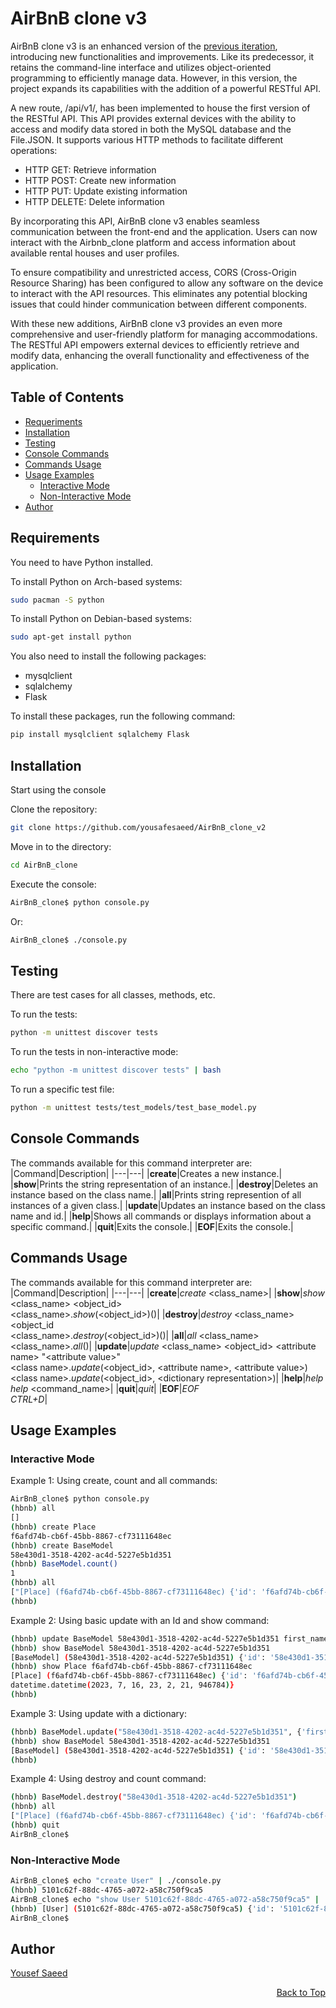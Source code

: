 <a name="readme-top"></a>

# AirBnB clone v3

AirBnB clone v3 is an enhanced version of the [previous iteration](https://github.com/yousafesaeed/AirBnB_clone_v2), introducing new functionalities and improvements. Like its predecessor, it retains the command-line interface and utilizes object-oriented programming to efficiently manage data. However, in this version, the project expands its capabilities with the addition of a powerful RESTful API.

A new route, /api/v1/, has been implemented to house the first version of the RESTful API. This API provides external devices with the ability to access and modify data stored in both the MySQL database and the File.JSON. It supports various HTTP methods to facilitate different operations:

- HTTP GET: Retrieve information
- HTTP POST: Create new information
- HTTP PUT: Update existing information
- HTTP DELETE: Delete information

By incorporating this API, AirBnB clone v3 enables seamless communication between the front-end and the application. Users can now interact with the Airbnb_clone platform and access information about available rental houses and user profiles.

To ensure compatibility and unrestricted access, CORS (Cross-Origin Resource Sharing) has been configured to allow any software on the device to interact with the API resources. This eliminates any potential blocking issues that could hinder communication between different components.

With these new additions, AirBnB clone v3 provides an even more comprehensive and user-friendly platform for managing accommodations. The RESTful API empowers external devices to efficiently retrieve and modify data, enhancing the overall functionality and effectiveness of the application.

## Table of Contents

-   [Requeriments](#requeriments)
-   [Installation](#installation)
-   [Testing](#testing)
-   [Console Commands](#console-commands)
-   [Commands Usage](#commands-usage)
-   [Usage Examples](#usage-examples)
    -   [Interactive Mode](#interactive-mode)
    -   [Non-Interactive Mode](#non-interactive-mode)
-   [Author](#author)

## Requirements

You need to have Python installed.

To install Python on Arch-based systems:

```bash
sudo pacman -S python
```

To install Python on Debian-based systems:

```bash
sudo apt-get install python
```

You also need to install the following packages:

- mysqlclient
- sqlalchemy
- Flask

To install these packages, run the following command:

```sh
pip install mysqlclient sqlalchemy Flask
```

## Installation

Start using the console

Clone the repository:

```bash
git clone https://github.com/yousafesaeed/AirBnB_clone_v2
```

Move in to the directory:

```bash
cd AirBnB_clone
```

Execute the console:

```bash
AirBnB_clone$ python console.py
```

Or:

```bash
AirBnB_clone$ ./console.py
```

## Testing

There are test cases for all classes, methods, etc.

To run the tests:

```bash
python -m unittest discover tests
```

To run the tests in non-interactive mode:

```bash
echo "python -m unittest discover tests" | bash
```

To run a specific test file:

```bash
python -m unittest tests/test_models/test_base_model.py
```

## Console Commands

The commands available for this command interpreter are:
|Command|Description|
|---|---|
|__create__|Creates a new instance.|
|__show__|Prints the string representation of an instance.|
|__destroy__|Deletes an instance based on the class name.|
|__all__|Prints string represention of all instances of a given class.|
|__update__|Updates an instance based on the class name and id.|
|__help__|Shows all commands or displays information about a specific command.|
|__quit__|Exits the console.|
|__EOF__|Exits the console.|

## Commands Usage

The commands available for this command interpreter are:
|Command|Description|
|---|---|
|__create__|_create_ &lt;class_name&gt;|
|__show__|_show_ &lt;class_name&gt; &lt;object_id&gt;<br>&lt;class_name&gt;._show_(&lt;object_id&gt;)()|
|__destroy__|_destroy_ &lt;class_name&gt; &lt;object_id<br>&lt;class_name&gt;._destroy_(&lt;object_id&gt;)()|
|__all__|_all_ &lt;class_name&gt;<br>&lt;class_name&gt;._all_()|
|__update__|_update_ &lt;class_name&gt; &lt;object_id&gt; &lt;attribute name&gt; "&lt;attribute value&gt;"<br>&lt;class name&gt;._update_(&lt;object_id&gt;, &lt;attribute name&gt;, &lt;attribute value&gt;)<br>&lt;class name&gt;._update_(&lt;object_id&gt;, &lt;dictionary representation&gt;)|
|__help__|_help_<br>_help_ &lt;command_name&gt;|
|__quit__|_quit_|
|__EOF__|_EOF_<br>_CTRL+D_|

## Usage Examples

### Interactive Mode

Example 1: Using create, count and all commands:

```bash
AirBnB_clone$ python console.py
(hbnb) all
[]
(hbnb) create Place
f6afd74b-cb6f-45bb-8867-cf73111648ec
(hbnb) create BaseModel
58e430d1-3518-4202-ac4d-5227e5b1d351
(hbnb) BaseModel.count()
1
(hbnb) all
["[Place] (f6afd74b-cb6f-45bb-8867-cf73111648ec) {'id': 'f6afd74b-cb6f-45bb-8867-cf73111648ec', 'created_at': datetime.datetime(2023, 7, 16, 23, 2, 21, 946784), 'updated_at': datetime.datetime(2023, 7, 16, 23, 2, 21, 946784)}", "[BaseModel] (58e430d1-3518-4202-ac4d-5227e5b1d351) {'id': '58e430d1-3518-4202-ac4d-5227e5b1d351', 'created_at': datetime.datetime(2023, 7, 16, 23, 2, 34, 299874), 'updated_at': datetime.datetime(2023, 7, 16, 23, 2, 34, 299874)}"]
(hbnb)
```

Example 2: Using basic update with an Id and show command:

```bash
(hbnb) update BaseModel 58e430d1-3518-4202-ac4d-5227e5b1d351 first_name "Value"
(hbnb) show BaseModel 58e430d1-3518-4202-ac4d-5227e5b1d351
[BaseModel] (58e430d1-3518-4202-ac4d-5227e5b1d351) {'id': '58e430d1-3518-4202-ac4d-5227e5b1d351', 'created_at': datetime.datetime(2023, 7, 16, 23, 2, 34, 299874), 'updated_at': datetime.datetime(2023, 7, 16, 23, 2, 34, 299874), 'first_name': 'Value'}
(hbnb) show Place f6afd74b-cb6f-45bb-8867-cf73111648ec
[Place] (f6afd74b-cb6f-45bb-8867-cf73111648ec) {'id': 'f6afd74b-cb6f-45bb-8867-cf73111648ec', 'created_at': datetime.datetime(2023, 7, 16, 23, 2, 21, 946784), 'updated_at':
datetime.datetime(2023, 7, 16, 23, 2, 21, 946784)}
(hbnb)
```

Example 3: Using update with a dictionary:

```bash
(hbnb) BaseModel.update("58e430d1-3518-4202-ac4d-5227e5b1d351", {'first_name': "yousef", 'age': 21})
(hbnb) show BaseModel 58e430d1-3518-4202-ac4d-5227e5b1d351
[BaseModel] (58e430d1-3518-4202-ac4d-5227e5b1d351) {'id': '58e430d1-3518-4202-ac4d-5227e5b1d351', 'created_at': datetime.datetime(2023, 7, 16, 23, 2, 34, 299874), 'updated_at': datetime.datetime(2023, 7, 16, 23, 2, 34, 299874), 'first_name': 'yousef', 'age': 21}
(hbnb)
```

Example 4: Using destroy and count command:

```bash
(hbnb) BaseModel.destroy("58e430d1-3518-4202-ac4d-5227e5b1d351")
(hbnb) all
["[Place] (f6afd74b-cb6f-45bb-8867-cf73111648ec) {'id': 'f6afd74b-cb6f-45bb-8867-cf73111648ec', 'created_at': datetime.datetime(2023, 7, 16, 23, 2, 21, 946784), 'updated_at': datetime.datetime(2023, 7, 16, 23, 2, 21, 946784)}"]
(hbnb) quit
AirBnB_clone$
```

### Non-Interactive Mode

```bash
AirBnB_clone$ echo "create User" | ./console.py
(hbnb) 5101c62f-88dc-4765-a072-a58c750f9ca5
AirBnB_clone$ echo "show User 5101c62f-88dc-4765-a072-a58c750f9ca5" | ./console.py
(hbnb) [User] (5101c62f-88dc-4765-a072-a58c750f9ca5) {'id': '5101c62f-88dc-4765-a072-a58c750f9ca5', 'created_at': datetime.datetime(2023, 7, 16, 23, 12, 41, 102504), 'updated_at': datetime.datetime(2023, 7, 16, 23, 12, 41, 103200)}
AirBnB_clone$
```

## Author

[Yousef Saeed](https://github.com/yousafesaeed)

<p align="right"><a href="#readme-top">Back to Top</a></p>
